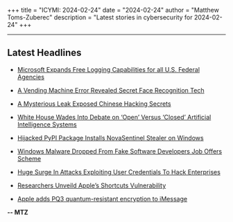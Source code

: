 +++
title = "ICYMI: 2024-02-24"
date = "2024-02-24"
author = "Matthew Toms-Zuberec"
description = "Latest stories in cybersecurity for 2024-02-24"
+++

---------------------------------------------------------------------------
## Latest Headlines
- [Microsoft Expands Free Logging Capabilities for all U.S. Federal Agencies](https://thehackernews.com/2024/02/microsoft-expands-free-logging.html)

- [A Vending Machine Error Revealed Secret Face Recognition Tech](https://www.wired.com/story/facial-recognition-vending-machine-error-investigation/)

- [A Mysterious Leak Exposed Chinese Hacking Secrets](https://www.wired.com/story/isoon-china-hack-for-hire-leak/)

- [White House Wades Into Debate on ‘Open’ Versus ‘Closed’ Artificial Intelligence Systems](https://www.securityweek.com/white-house-wades-into-debate-on-open-versus-closed-artificial-intelligence-systems/)

- [Hijacked PyPI Package Installs NovaSentinel Stealer on Windows](https://cybersecuritynews.com/hijacked-pypi-package-installs-novasentinel-stealer-on-windows/)

- [Windows Malware Dropped From Fake Software Developers Job Offers Scheme](https://cybersecuritynews.com/malware-from-fake-software-developers-job-offers-scheme/)

- [Huge Surge In Attacks Exploiting User Credentials To Hack Enterprises](https://cybersecuritynews.com/user-credentials-hack-enterprises/)

- [Researchers Unveild Apple’s Shortcuts Vulnerability](https://cybersecuritynews.com/apples-shortcuts-vulnerability/)

- [Apple adds PQ3 quantum-resistant encryption to iMessage](https://www.bleepingcomputer.com/news/security/apple-adds-pq3-quantum-resistant-encryption-to-imessage/)

**-- MTZ**